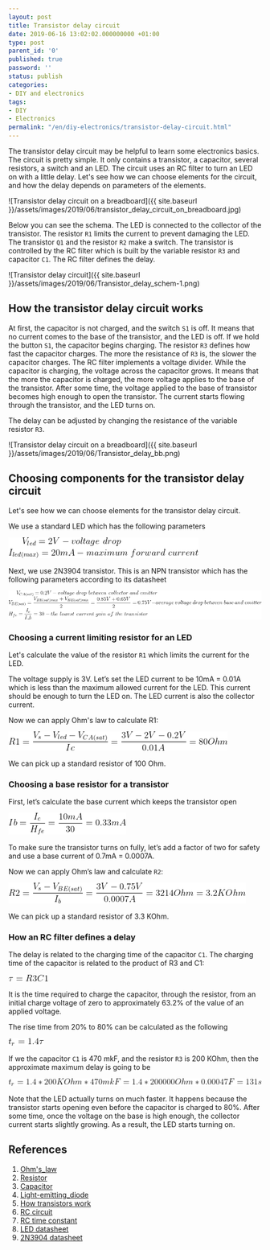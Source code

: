 ```yaml
---
layout: post
title: Transistor delay circuit
date: 2019-06-16 13:02:02.000000000 +01:00
type: post
parent_id: '0'
published: true
password: ''
status: publish
categories:
- DIY and electronics
tags:
- DIY
- Electronics
permalink: "/en/diy-electronics/transistor-delay-circuit.html"
---
```

The transistor delay circuit may be helpful to learn some electronics basics. The circuit is pretty simple. It only contains a transistor, a capacitor, several resistors, a switch and an LED. The circuit uses an RC filter to turn an LED on with a little delay. Let's see how we can choose elements for the circuit, and how the delay depends on parameters of the elements.

![Transistor delay circuit on a breadboard]({{ site.baseurl }}/assets/images/2019/06/transistor_delay_circuit_on_breadboard.jpg)

Below you can see the schema. The LED is connected to the collector of the transistor. The resistor `R1` limits the current to prevent damaging the LED. The transistor `Q1` and the resistor `R2` make a switch. The transistor is controlled by the RC filter which is built by the variable resistor `R3` and capacitor `C1`. The RC filter defines the delay.

![Transistor delay circuit]({{ site.baseurl }}/assets/images/2019/06/Transistor_delay_schem-1.png)

## How the transistor delay circuit works

At first, the capacitor is not charged, and the switch `S1` is off. It means that no current comes to the base of the transistor, and the LED is off. If we hold the button `S1`, the capacitor begins charging. The resistor `R3` defines how fast the capacitor charges. The more the resistance of `R3` is, the slower the capacitor charges. The RC filter implements a voltage divider. While the capacitor is charging, the voltage across the capacitor grows. It means that the more the capacitor is charged, the more voltage applies to the base of the transistor. After some time, the voltage applied to the base of transistor becomes high enough to open the transistor. The current starts flowing through the transistor, and the LED turns on.

The delay can be adjusted by changing the resistance of the variable resistor `R3`.

![Transistor delay circuit on a breadboard]({{ site.baseurl }}/assets/images/2019/06/Transistor_delay_bb.png)

## Choosing components for the transistor delay circuit

Let's see how we can choose elements for the transistor delay circuit.

We use a standard LED which has the following parameters

![calculations](./2019-06-16-transistor-delay-circuit_1.gif)

Next, we use 2N3904 transistor. This is an NPN transistor which has the following parameters according to its datasheet

![calculations](./2019-06-16-transistor-delay-circuit_2.gif)

### Choosing a current limiting resistor for an LED 

Let's calculate the value of the resistor `R1` which limits the current for the LED.

The voltage supply is 3V. Let’s set the LED current to be 10mA = 0.01A which is less than the maximum allowed current for the LED. This current should be enough to turn the LED on. The LED current is also the collector current.

Now we can apply Ohm's law to calculate R1:

![calculations](./2019-06-16-transistor-delay-circuit_3.gif)

We can pick up a standard resistor of 100 Ohm.

### Choosing a base resistor for a transistor

First, let’s calculate the base current which keeps the transistor open

![calculations](./2019-06-16-transistor-delay-circuit_4.gif)

To make sure the transistor turns on fully, let’s add a factor of two for safety and use a base current of 0.7mA = 0.0007A.

Now we can apply Ohm’s law and calculate `R2`:

![calculations](./2019-06-16-transistor-delay-circuit_5.gif)

We can pick up a standard resistor of 3.3 KOhm.

### How an RC filter defines a delay

The delay is related to the charging time of the capacitor `C1`. The charging time of the capacitor is related to the product of R3 and  C1:

![calculations](./2019-06-16-transistor-delay-circuit_6.gif)

It is the time required to charge the capacitor, through the resistor, from an initial charge voltage of zero to approximately 63.2% of the value of an applied voltage.

The rise time from 20% to 80% can be calculated as the following

![calculations](./2019-06-16-transistor-delay-circuit_7.gif)

If we the capacitor `C1` is 470 mkF, and the resistor `R3` is 200 KOhm, then the approximate maximum delay is going to be

![calculations](./2019-06-16-transistor-delay-circuit_8.gif)

Note that the LED actually turns on much faster. It happens because the transistor starts opening even before the capacitor is charged to 80%. After some time, once the voltage on the base is high enough, the collector current starts slightly growing. As a result, the LED starts turning on.

## References

1. [Ohm's\_law](https://en.wikipedia.org/wiki/Ohm%27s_law)
2. [Resistor](https://en.wikipedia.org/wiki/Resistor)
3. [Capacitor](https://en.wikipedia.org/wiki/Capacitor)
4. [Light-emitting\_diode](https://en.wikipedia.org/wiki/Light-emitting_diode)
5. [How transistors work](https://www.build-electronic-circuits.com/how-transistors-work/)
6. [RC circuit](https://en.wikipedia.org/wiki/RC_circuit)
7. [RC time constant](https://en.wikipedia.org/wiki/RC_time_constant)
8. [LED datasheet](https://www.sparkfun.com/datasheets/Components/YSL-R596CR3G4B5C-C10.pdf)
9. [2N3904 datasheet](https://www.onsemi.com/pub/Collateral/2N3903-D.PDF)

